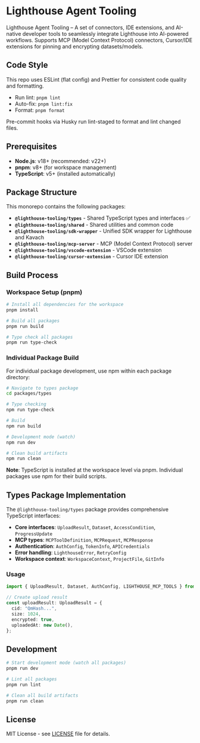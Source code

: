 # Lighthouse Agent Tooling

Lighthouse Agent Tooling – A set of connectors, IDE extensions, and AI-native developer tools to seamlessly integrate Lighthouse into AI-powered workflows. Supports MCP (Model Context Protocol) connectors, Cursor/IDE extensions for pinning and encrypting datasets/models.

## Code Style

This repo uses ESLint (flat config) and Prettier for consistent code quality and formatting.

- Run lint: `pnpm lint`
- Auto-fix: `pnpm lint:fix`
- Format: `pnpm format`

Pre-commit hooks via Husky run lint-staged to format and lint changed files.

## Prerequisites

- **Node.js**: v18+ (recommended: v22+)
- **pnpm**: v8+ (for workspace management)
- **TypeScript**: v5+ (installed automatically)

## Package Structure

This monorepo contains the following packages:

- **`@lighthouse-tooling/types`** - Shared TypeScript types and interfaces ✅
- **`@lighthouse-tooling/shared`** - Shared utilities and common code
- **`@lighthouse-tooling/sdk-wrapper`** - Unified SDK wrapper for Lighthouse and Kavach
- **`@lighthouse-tooling/mcp-server`** - MCP (Model Context Protocol) server
- **`@lighthouse-tooling/vscode-extension`** - VSCode extension
- **`@lighthouse-tooling/cursor-extension`** - Cursor IDE extension

## Build Process

### Workspace Setup (pnpm)

```bash
# Install all dependencies for the workspace
pnpm install

# Build all packages
pnpm run build

# Type check all packages
pnpm run type-check
```

### Individual Package Build

For individual package development, use npm within each package directory:

```bash
# Navigate to types package
cd packages/types

# Type checking
npm run type-check

# Build
npm run build

# Development mode (watch)
npm run dev

# Clean build artifacts
npm run clean
```

**Note**: TypeScript is installed at the workspace level via pnpm. Individual packages use npm for their build scripts.

## Types Package Implementation

The `@lighthouse-tooling/types` package provides comprehensive TypeScript interfaces:

- **Core interfaces**: `UploadResult`, `Dataset`, `AccessCondition`, `ProgressUpdate`
- **MCP types**: `MCPToolDefinition`, `MCPRequest`, `MCPResponse`
- **Authentication**: `AuthConfig`, `TokenInfo`, `APICredentials`
- **Error handling**: `LighthouseError`, `RetryConfig`
- **Workspace context**: `WorkspaceContext`, `ProjectFile`, `GitInfo`

### Usage

```typescript
import { UploadResult, Dataset, AuthConfig, LIGHTHOUSE_MCP_TOOLS } from "@lighthouse-tooling/types";

// Create upload result
const uploadResult: UploadResult = {
  cid: "QmHash...",
  size: 1024,
  encrypted: true,
  uploadedAt: new Date(),
};
```

## Development

```bash
# Start development mode (watch all packages)
pnpm run dev

# Lint all packages
pnpm run lint

# Clean all build artifacts
pnpm run clean
```

## License

MIT License - see [LICENSE](LICENSE) file for details.
